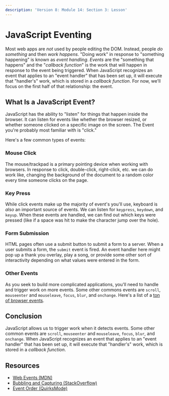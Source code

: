 ```yaml
---
description: 'Version 8: Module 14: Section 3: Lesson'
---
```


# JavaScript Eventing

Most web apps are _not_ used by people editing the DOM. Instead, people _do something_ and then _work happens_. "Doing work" in response to "something happening" is known as _event handling_. _Events_ are the "something that happens" and the "_callback function_" is the work that will happen in response to the event being triggered. When JavaScript recognizes an event that applies to an "event handler" that has been set up, it will execute that "handler's" work, which is stored in a _callback function_. For now, we'll focus on the first half of that relationship: the event.

## What Is a JavaScript Event?

JavaScript has the ability to "listen" for things that happen inside the browser. It can listen for events like whether the browser resized, or whether someone clicked on a specific image on the screen. The Event you're probably most familiar with is "click."

Here's a few common types of events:

### Mouse Click

The mouse/trackpad is a primary pointing device when working with browsers. In response to click, double-click, right-click, etc. we can do work like, changing the background of the document to a random color every time someone clicks on the page.

### Key Press

While click events make up the majority of event's you'll use, keyboard is _also_ an important source of events. We can listen for `keypress`, `keydown`, and `keyup`. When these events are handled, we can find out which keys were pressed (like if a space was hit to make the character jump over the hole).

### Form Submission

HTML pages often use a submit button to submit a form to a server. When a user submits a form, the `submit` event is fired. An event handler here might pop up a thank you overlay, play a song, or provide some other sort of interactivity depending on what values were entered in the form.

### Other Events

As you seek to build more complicated applications, you'll need to handle and trigger work on more events. Some other commons events are `scroll`, `mouseenter` and `mouseleave`, `focus`, `blur`, and `onchange`. Here's a list of a [ton of browser events](http://help.dottoro.com/larrqqck.php).

## Conclusion

JavaScript allows us to trigger work when it detects events. Some other common events are `scroll`, `mouseenter` and `mouseleave`, `focus`, `blur`, and `onchange`. When JavaScript recognizes an event that applies to an "event handler" that has been set up, it will execute that "handler's" work, which is stored in a _callback function_.

## Resources

* [Web Events (MDN)](https://developer.mozilla.org/en-US/docs/Web/Events)
* [Bubbling and Capturing (StackOverflow)](http://stackoverflow.com/questions/4616694/what-is-event-bubbling-and-capturing)
* [Event Order (QuirksMode)](http://www.quirksmode.org/js/events\_order.html)
